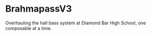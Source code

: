 # BrahmapassV3

Overhauling the hall bass system at Diamond Bar High School, one composable at a time.
